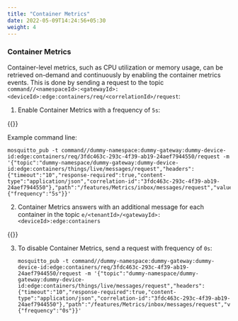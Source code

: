 ```yaml
---
title: "Container Metrics"
date: 2022-05-09T14:24:56+05:30
weight: 4
---
```


### Container Metrics

Container-level metrics, such as CPU utilization or memory usage, can be retrieved on-demand and continuously by enabling the container metrics events.
This is done by sending a request to the topic `command//<namespaceId>:<gatewayId>:<deviceId>:edge:containers/req/<correlationId>/request`:

1. Enable Container Metrics with a frequency of `5s`:

{{<readfile file="container-metrics-request.json" code="true" lang="json">}}

Example command line:

```shell
mosquitto_pub -t command//dummy-namespace:dummy-gateway:dummy-device-id:edge:containers/req/3fdc463c-293c-4f39-ab19-24aef7944550/request -m '{"topic":"dummy-namespace/dummy-gateway:dummy-device-id:edge:containers/things/live/messages/request","headers":{"timeout":"10","response-required":true,"content-type":"application/json","correlation-id":"3fdc463c-293c-4f39-ab19-24aef7944550"},"path":"/features/Metrics/inbox/messages/request","value":{"frequency":"5s"}}'
```

2. Container Metrics answers with an additional message for each container in the topic `e/<tenantId>/<gatewayId>:<deviceId>:edge:containers`

{{<readfile file="container-management-detail.json" code="true" lang="json">}}

3. To disable Container Metrics, send a request with frequency of `0s`:

    ```shell
    mosquitto_pub -t command//dummy-namespace:dummy-gateway:dummy-device-id:edge:containers/req/3fdc463c-293c-4f39-ab19-24aef7944550/request -m '{"topic":"dummy-namespace/dummy-gateway:dummy-device-id:edge:containers/things/live/messages/request","headers":{"timeout":"10","response-required":true,"content-type":"application/json","correlation-id":"3fdc463c-293c-4f39-ab19-24aef7944550"},"path":"/features/Metrics/inbox/messages/request","value":{"frequency":"0s"}}'
    ```
